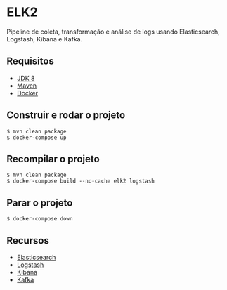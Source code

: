 # ELK2
Pipeline de coleta, transformação e análise de logs usando Elasticsearch, Logstash, Kibana e Kafka. 

## Requisitos
 - [JDK 8](https://www.oracle.com/java/technologies/javase-jdk8-downloads.html)
 - [Maven](https://maven.apache.org/download.cgi)
 - [Docker](https://www.docker.com/get-started)

## Construir e rodar o projeto
```
$ mvn clean package
$ docker-compose up
```
## Recompilar o projeto
```
$ mvn clean package
$ docker-compose build --no-cache elk2 logstash
```
## Parar o projeto
```
$ docker-compose down
```
## Recursos
 - [Elasticsearch](https://www.elastic.co/pt/what-is/elasticsearch)
 - [Logstash](https://www.elastic.co/pt/logstash)
 - [Kibana](https://www.elastic.co/pt/what-is/kibana)
 - [Kafka](https://www.confluent.io/what-is-apache-kafka)